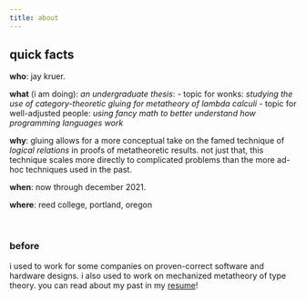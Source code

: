 ```yaml
---
title: about
---
```


## quick facts
**who**: jay kruer.

**what** (i am doing): _an undergraduate thesis_: 
    - topic for wonks: _studying the use of category-theoretic gluing for metatheory of lambda calculi_
    - topic for well-adjusted people: _using fancy math to better understand how programming languages work_

**why**: gluing allows for a more conceptual take on the famed technique of
_logical relations_ in proofs of metatheoretic results. not just that, this
technique scales more directly to complicated problems than the more ad-hoc
techniques used in the past.

**when**: now through december 2021.

**where**: reed college, portland, oregon

<br>

### before
i used to work for some companies on proven-correct software and
hardware designs. i also used to work on mechanized metatheory
of type theory. you can read about my past in my
[resume](/include/resume.pdf)!
